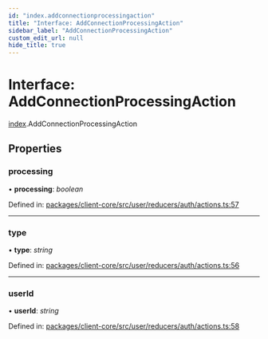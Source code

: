 ```yaml
---
id: "index.addconnectionprocessingaction"
title: "Interface: AddConnectionProcessingAction"
sidebar_label: "AddConnectionProcessingAction"
custom_edit_url: null
hide_title: true
---
```


# Interface: AddConnectionProcessingAction

[index](../modules/index.md).AddConnectionProcessingAction

## Properties

### processing

• **processing**: *boolean*

Defined in: [packages/client-core/src/user/reducers/auth/actions.ts:57](https://github.com/xr3ngine/xr3ngine/blob/716a06460/packages/client-core/src/user/reducers/auth/actions.ts#L57)

___

### type

• **type**: *string*

Defined in: [packages/client-core/src/user/reducers/auth/actions.ts:56](https://github.com/xr3ngine/xr3ngine/blob/716a06460/packages/client-core/src/user/reducers/auth/actions.ts#L56)

___

### userId

• **userId**: *string*

Defined in: [packages/client-core/src/user/reducers/auth/actions.ts:58](https://github.com/xr3ngine/xr3ngine/blob/716a06460/packages/client-core/src/user/reducers/auth/actions.ts#L58)
